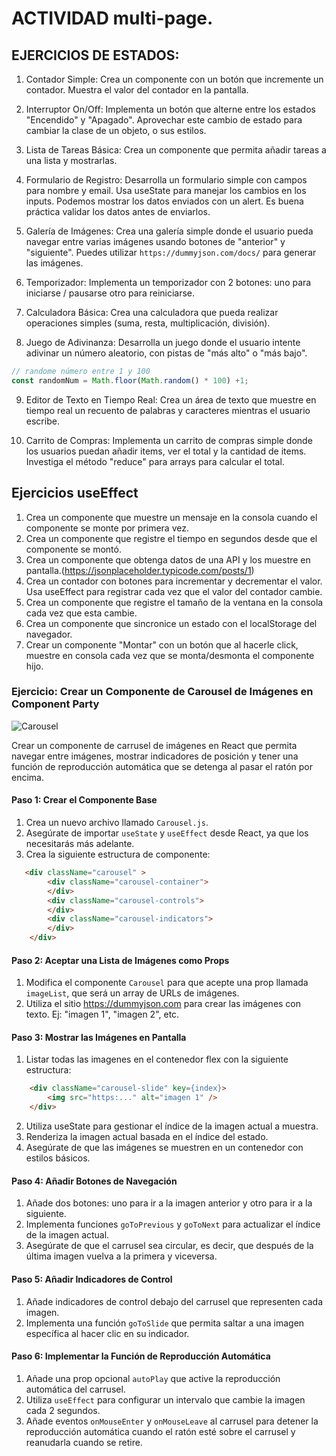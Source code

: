 # ACTIVIDAD multi-page.

<!--INICIAR EN LA TERMINAL:
npm create vite@latest
# elegimos el nombre del proyecto, carpeta, etc...
# elegimos REACT como librería de trabajo.
cd nombre-proyecto
npm i
npm run dev -->

<!-- EJERCICIOS DE ESTADOS -->
## EJERCICIOS DE ESTADOS:
1. Contador Simple:
Crea un componente con un botón que incremente un contador. Muestra el valor del contador en la pantalla.

2. Interruptor On/Off:
Implementa un botón que alterne entre los estados "Encendido" y "Apagado". Aprovechar este cambio de estado para cambiar la clase de un objeto, o sus estilos.

3. Lista de Tareas Básica:
Crea un componente que permita añadir tareas a una lista y mostrarlas.

4. Formulario de Registro:
Desarrolla un formulario simple con campos para nombre y email. Usa useState para manejar los cambios en los inputs. Podemos mostrar los datos enviados con un alert. Es buena práctica validar los datos antes de enviarlos.

5. Galería de Imágenes:
Crea una galería simple donde el usuario pueda navegar entre varias imágenes usando botones de "anterior" y "siguiente". Puedes utilizar `https://dummyjson.com/docs/` para generar las imágenes.

6. Temporizador:
Implementa un temporizador con 2 botones: 
uno para iniciarse / pausarse
otro para reiniciarse.

7. Calculadora Básica:
Crea una calculadora que pueda realizar operaciones simples (suma, resta, multiplicación, división).

8. Juego de Adivinanza:
Desarrolla un juego donde el usuario intente adivinar un número aleatorio, con pistas de "más alto" o "más bajo".

```js
// randome número entre 1 y 100
const randomNum = Math.floor(Math.random() * 100) +1;
```

9. Editor de Texto en Tiempo Real:
Crea un área de texto que muestre en tiempo real un recuento de palabras y caracteres mientras el usuario escribe.

10. Carrito de Compras:
Implementa un carrito de compras simple donde los usuarios puedan añadir items, ver el total y la cantidad de items. Investiga el método "reduce" para arrays para calcular el total.



<!-- EJERCICIOS DE EFECTOS -->
## Ejercicios useEffect

1. Crea un componente que muestre un mensaje en la consola cuando el componente se monte por primera vez.
2. Crea un componente que registre el tiempo en segundos desde que el componente se montó.
3. Crea un componente que obtenga datos de una API y los muestre en pantalla.(https://jsonplaceholder.typicode.com/posts/1)
4. Crea un contador con botones para incrementar y decrementar el valor. Usa useEffect para registrar cada vez que el valor del contador cambie.
5. Crea un componente que registre el tamaño de la ventana en la consola cada vez que esta cambie.
6. Crea un componente que sincronice un estado con el localStorage del navegador.
7. Crear un componente  "Montar" con un botón que al hacerle click, muestre en consola cada vez que se monta/desmonta el componente hijo.



<!-- EJERCICIOS CARRUSEL -->
### Ejercicio: Crear un Componente de Carousel de Imágenes en Component Party

![Carousel](./Carousel.png)

Crear un componente de carrusel de imágenes en React que permita navegar entre imágenes, mostrar indicadores de posición y tener una función de reproducción automática que se detenga al pasar el ratón por encima.


#### Paso 1: Crear el Componente Base
1. Crea un nuevo archivo llamado `Carousel.js`.
2. Asegúrate de importar `useState` y `useEffect` desde React, ya que los necesitarás más adelante.
3. Crea la siguiente estructura de componente:
```html
   <div className="carousel" >
        <div className="carousel-container">
        </div>
        <div className="carousel-controls">
        </div>
        <div className="carousel-indicators">
        </div>
    </div>
```

#### Paso 2: Aceptar una Lista de Imágenes como Props
1. Modifica el componente `Carousel` para que acepte una prop llamada `imageList`, que será un array de URLs de imágenes.
2. Utiliza el sitio https://dummyjson.com para crear las imágenes con texto. Ej: "imagen 1", "imagen 2", etc.

#### Paso 3: Mostrar las Imágenes en Pantalla
1. Listar todas las imagenes en el contenedor flex con la siguiente estructura:
```html
    <div className="carousel-slide" key={index}>
        <img src="https:..." alt="imagen 1" />
    </div>
```
2. Utiliza useState para gestionar el índice de la imagen actual a muestra.
3. Renderiza la imagen actual basada en el índice del estado.
4. Asegúrate de que las imágenes se muestren en un contenedor con estilos básicos.

#### Paso 4: Añadir Botones de Navegación
1. Añade dos botones: uno para ir a la imagen anterior y otro para ir a la siguiente.
2. Implementa funciones `goToPrevious` y `goToNext` para actualizar el índice de la imagen actual.
3. Asegúrate de que el carrusel sea circular, es decir, que después de la última imagen vuelva a la primera y viceversa.

#### Paso 5: Añadir Indicadores de Control
1. Añade indicadores de control debajo del carrusel que representen cada imagen.
2. Implementa una función `goToSlide` que permita saltar a una imagen específica al hacer clic en su indicador.

#### Paso 6: Implementar la Función de Reproducción Automática
1. Añade una prop opcional `autoPlay` que active la reproducción automática del carrusel.
2. Utiliza `useEffect` para configurar un intervalo que cambie la imagen cada 2 segundos.
3. Añade eventos `onMouseEnter` y `onMouseLeave` al carrusel para detener la reproducción automática cuando el ratón esté sobre el carrusel y reanudarla cuando se retire.



